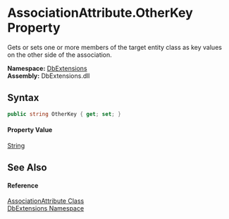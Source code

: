 AssociationAttribute.OtherKey Property
======================================
Gets or sets one or more members of the target entity class as key values on the other side of the association.
  
**Namespace:** [DbExtensions][1]  
**Assembly:** DbExtensions.dll

Syntax
------

```csharp
public string OtherKey { get; set; }
```

#### Property Value
[String][2]

See Also
--------

#### Reference
[AssociationAttribute Class][3]  
[DbExtensions Namespace][1]  

[1]: ../README.md
[2]: https://learn.microsoft.com/dotnet/api/system.string
[3]: README.md
